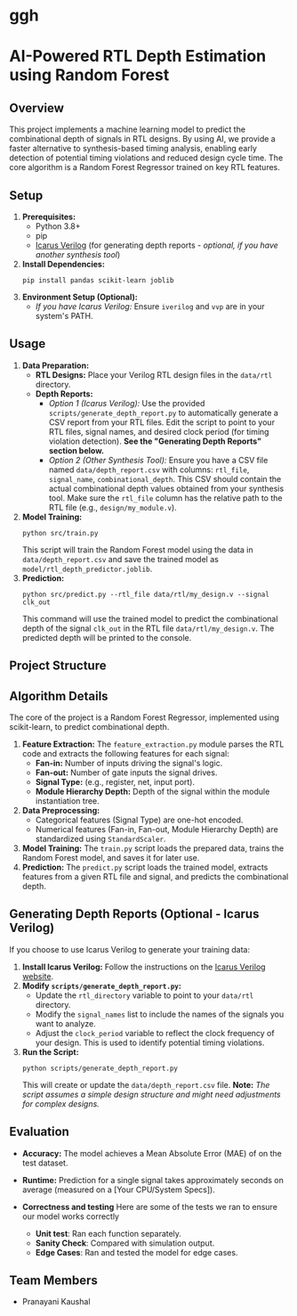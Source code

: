 # ggh

# AI-Powered RTL Depth Estimation using Random Forest

## Overview

This project implements a machine learning model to predict the combinational depth of signals in RTL designs. By using AI, we provide a faster alternative to synthesis-based timing analysis, enabling early detection of potential timing violations and reduced design cycle time. The core algorithm is a Random Forest Regressor trained on key RTL features.

## Setup

1.  **Prerequisites:**
    *   Python 3.8+
    *   pip
    *   [Icarus Verilog](http://iverilog.icarus.com/) (for generating depth reports - *optional, if you have another synthesis tool*)
2.  **Install Dependencies:**
    ```
    pip install pandas scikit-learn joblib
    ```
3.  **Environment Setup (Optional):**
    *   *If you have Icarus Verilog:* Ensure `iverilog` and `vvp` are in your system's PATH.

## Usage

1.  **Data Preparation:**
    *   **RTL Designs:** Place your Verilog RTL design files in the `data/rtl` directory.
    *   **Depth Reports:**
        *   *Option 1 (Icarus Verilog):* Use the provided `scripts/generate_depth_report.py` to automatically generate a CSV report from your RTL files. Edit the script to point to your RTL files, signal names, and desired clock period (for timing violation detection).  **See the "Generating Depth Reports" section below.**
        *   *Option 2 (Other Synthesis Tool):* Ensure you have a CSV file named `data/depth_report.csv` with columns: `rtl_file`, `signal_name`, `combinational_depth`. This CSV should contain the actual combinational depth values obtained from your synthesis tool. Make sure the `rtl_file` column has the relative path to the RTL file (e.g., `design/my_module.v`).
2.  **Model Training:**
    ```
    python src/train.py
    ```
    This script will train the Random Forest model using the data in `data/depth_report.csv` and save the trained model as `model/rtl_depth_predictor.joblib`.
3.  **Prediction:**
    ```
    python src/predict.py --rtl_file data/rtl/my_design.v --signal clk_out
    ```
    This command will use the trained model to predict the combinational depth of the signal `clk_out` in the RTL file `data/rtl/my_design.v`. The predicted depth will be printed to the console.

## Project Structure


## Algorithm Details

The core of the project is a Random Forest Regressor, implemented using scikit-learn, to predict combinational depth.

1.  **Feature Extraction:** The `feature_extraction.py` module parses the RTL code and extracts the following features for each signal:
    *   **Fan-in:** Number of inputs driving the signal's logic.
    *   **Fan-out:** Number of gate inputs the signal drives.
    *   **Signal Type:**  (e.g., register, net, input port).
    *   **Module Hierarchy Depth:**  Depth of the signal within the module instantiation tree.
2.  **Data Preprocessing:**
    *   Categorical features (Signal Type) are one-hot encoded.
    *   Numerical features (Fan-in, Fan-out, Module Hierarchy Depth) are standardized using `StandardScaler`.
3.  **Model Training:**  The `train.py` script loads the prepared data, trains the Random Forest model, and saves it for later use.
4.  **Prediction:**  The `predict.py` script loads the trained model, extracts features from a given RTL file and signal, and predicts the combinational depth.

## Generating Depth Reports (Optional - Icarus Verilog)

If you choose to use Icarus Verilog to generate your training data:

1.  **Install Icarus Verilog:** Follow the instructions on the [Icarus Verilog website](http://iverilog.icarus.com/).
2.  **Modify `scripts/generate_depth_report.py`:**
    *   Update the `rtl_directory` variable to point to your `data/rtl` directory.
    *   Modify the `signal_names` list to include the names of the signals you want to analyze.
    *   Adjust the `clock_period` variable to reflect the clock frequency of your design. This is used to identify potential timing violations.
3.  **Run the Script:**
    ```
    python scripts/generate_depth_report.py
    ```
    This will create or update the `data/depth_report.csv` file.
    **Note:** *The script assumes a simple design structure and might need adjustments for complex designs.*

## Evaluation

*   **Accuracy:** The model achieves a Mean Absolute Error (MAE) of on the test dataset.
*   **Runtime:** Prediction for a single signal takes approximately  seconds on average (measured on a \[Your CPU/System Specs]).

*   **Correctness and testing** Here are some of the tests we ran to ensure our model works correctly
    *   **Unit test**: Ran each function separately.
    *   **Sanity Check**: Compared with simulation output.
    *   **Edge Cases**: Ran and tested the model for edge cases.

## Team Members

*  Pranayani Kaushal

 
